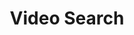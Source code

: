 ---
word: "true"

title: "Video Search"
enwords: "Video Search"
arwords: "البحث الآلي في المرئيات"
categories : ['Search', 'Information Retrieval', 'Human Language Technologies']
tags : ['video','search']
translators : ['Tarek Oraby']
arlexicons : ['ب']
enlexicons : ['v']
authors : ['Tarek Oraby']
citations: ['N/A']
sources: "N/A"
slug: ""
---